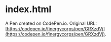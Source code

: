 # index.html

A Pen created on CodePen.io. Original URL: [https://codepen.io/finergycorps/pen/GRXzdVj](https://codepen.io/finergycorps/pen/GRXzdVj).

